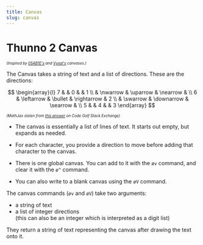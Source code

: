 ```yaml
---
title: Canvas
slug: canvas
---
```


# Thunno 2 Canvas

<sup><sub><i>(Inspired by [05AB1E's](https://codegolf.stackexchange.com/a/175520/114446)
and [Vyxal's](https://github.com/Vyxal/Vyxal/blob/main/documents/specs/Canvas.md) canvases.)</i></sup></sub>

The Canvas takes a string of text and a list of directions. These are the directions:

$$
\begin{array}{l}
    7 & & 0 & & 1 \\
      & \nwarrow & \uparrow & \nearrow & \\
    6 & \leftarrow & \bullet & \rightarrow & 2 \\
      & \swarrow & \downarrow & \searrow & \\
    5 & & 4 & & 3
\end{array}
$$

<sup><sub><i>(MathJax stolen from [this answer](https://codegolf.stackexchange.com/a/181844/114446)
on Code Golf Stack Exchange)</i></sup></sub>

- The canvas is essentially a list of lines of text. It starts out empty, but expands as needed.

- For each character, you provide a direction to move before adding that character to the canvas.

- There is one global canvas. You can add to it with the `øv` command, and clear it with the `ø^` command.

- You can also write to a blank canvas using the `øV` command.

The canvas commands (`øv` and `øV`) take two arguments:

- a string of text
- a list of integer directions \
  (this can also be an integer which is interpreted as a digit list)

They return a string of text representing the canvas after drawing the text onto it.
